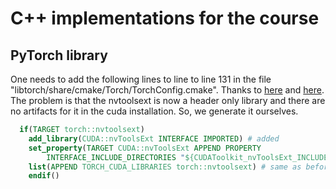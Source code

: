 # C++ implementations for the course


## PyTorch library


One needs to add the following lines to line to line 131 in the file "libtorch/share/cmake/Torch/TorchConfig.cmake". Thanks to [here](https://github.com/pytorch/pytorch/pull/116926#issuecomment-1904728181) and [here](https://github.com/pytorch/pytorch/issues/116242#issuecomment-1904725308). The problem is that the nvtoolsext is now a header only library and there are no artifacts for it in the cuda installation. So, we generate it ourselves.

```cmake
  if(TARGET torch::nvtoolsext)
    add_library(CUDA::nvToolsExt INTERFACE IMPORTED) # added
    set_property(TARGET CUDA::nvToolsExt APPEND PROPERTY 
        INTERFACE_INCLUDE_DIRECTORIES "${CUDAToolkit_nvToolsExt_INCLUDE_DIRS}") # added
    list(APPEND TORCH_CUDA_LIBRARIES torch::nvtoolsext) # same as before
    endif()
```

